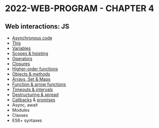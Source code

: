 # 2022-WEB-PROGRAM - CHAPTER 4

## Web interactions: JS


- [Asynchronous code](https://javascript.plainenglish.io/can-the-web-live-without-asynchronous-code-7f61fe2e862e?source=your_stories_page-------------------------------------)
- [This](https://medium.com/geekculture/this-for-developers-5dc91d499677?source=your_stories_page-------------------------------------)
- [Variables](https://medium.com/codex/js-variables-what-you-need-to-know-fb8994ed9d0d?source=your_stories_page-------------------------------------)
- [Scopes & hoisting](https://javascript.plainenglish.io/js-mechanism-you-should-know-12431e094103?source=your_stories_page-------------------------------------)
- [Operators](https://famzil.medium.com/js-operators-3511c8545719?source=your_stories_page-------------------------------------)
- [Closures](https://famzil.medium.com/js-closures-99666fe36a6a?source=your_stories_page-------------------------------------)
- [Higher-order functions](https://famzil.medium.com/whats-hof-in-javascript-9fb68a9c3f6f?source=your_stories_page-------------------------------------)
- [Objects & methods](https://medium.com/codex/objects-in-javascript-64fa3e82765f?source=your_stories_page-------------------------------------)
- [Arrays, Set & Maps](https://javascript.plainenglish.io/data-structures-in-js-9a13f7aa82b3?source=your_stories_page-------------------------------------)
- [Function & arrow functions](https://famzil.medium.com/arrow-functions-in-js-235b5ade3958?source=your_stories_page-------------------------------------)
- [Timeouts & intervals](https://famzil.medium.com/timing-events-in-javascript-d44c24ed8641?source=your_stories_page-------------------------------------)
- [Destructuring & spread](https://famzil.medium.com/destructuring-spread-syntax-in-js-d9260a725c99?source=your_stories_page-------------------------------------)
- [Callbacks](https://famzil.medium.com/call-me-back-later-in-javascript-9cdb74aafca3?source=your_stories_page-------------------------------------) & [promises](https://famzil.medium.com/how-javascript-promises-you-e0039fe341ba?source=your_stories_page-------------------------------------)
- Async, await
- Modules
- Classes
- ES6+ syntaxes
